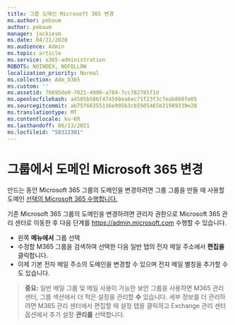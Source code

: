 ```yaml
---
title: 그룹 도메인 Microsoft 365 변경
ms.author: pebaum
author: pebaum
manager: jackiesm
ms.date: 04/21/2020
ms.audience: Admin
ms.topic: article
ms.service: o365-administration
ROBOTS: NOINDEX, NOFOLLOW
localization_priority: Normal
ms.collection: Adm_O365
ms.custom: ''
ms.assetid: 78695de0-7021-4900-a784-7cc782785f1d
ms.openlocfilehash: a4505b586f474568ea6ec71f23f3c7eab868fe05
ms.sourcegitcommit: ab75f66355116e995b3cb5505465b31989339e28
ms.translationtype: MT
ms.contentlocale: ko-KR
ms.lasthandoff: 08/13/2021
ms.locfileid: "58322301"
---
```

# <a name="change-the-domain-for-a-microsoft-365-group"></a>그룹에서 도메인 Microsoft 365 변경

만드는 동안 Microsoft 365 그룹의 도메인을 변경하려면 그룹 그룹을 만들 때 사용할 도메인 [선택의 Microsoft 365 수행합니다.](https://docs.microsoft.com/microsoft-365/admin/create-groups/choose-domain-to-create-groups)

기존 Microsoft 365 그룹의 도메인을 변경하려면 관리자 권한으로 Microsoft 365 관리 센터로 이동한 후 다음 단계를 https://admin.microsoft.com 수행할 수 있습니다.

- 왼쪽 **메뉴에서** 그룹 선택
- 수정할 M365 그룹을 검색하여 선택한 다음 일반 탭의  전자 메일 주소에서 **편집을** 클릭합니다. 
- 이제 기본 전자 메일 주소의 도메인을 변경할 수 있으며 전자 메일 별칭을 추가할 수도 있습니다.

> **중요:** 일반 메일 그룹 및 메일 사용이 가능한 보안 그룹을 사용하면 M365 관리 센터, 그룹 섹션에서 더 적은 설정을 관리할 **수** 있습니다. 세부 정보를 더 관리하려면 M365  관리 센터에서 편집할 때 설정 탭을 클릭하고 Exchange 관리 센터 옵션에서 추가 설정 **관리를** 선택합니다.